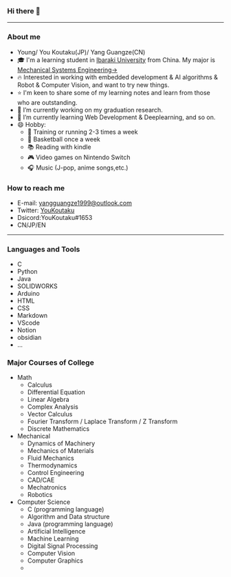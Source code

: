 ### Hi there 👋

---
### About me
-  Young/ You Koutaku(JP)/ Yang Guangze(CN) 
- 🎓 I'm a learning student in [Ibaraki University](https://www.ibaraki.ac.jp/) from China.  My major is [Mechanical Systems Engineering→](http://nyushi.eng.ibaraki.ac.jp/department_intro/#p001)
- 🔥 Interested in working with embedded development & AI algorithms & Robot & Computer Vision, and want to try new things. 
- ⭐ I'm keen to share some of my learning notes and learn from those who are outstanding.
- 🔭 I’m currently working on my graduation research.
- 🌱 I’m currently learning Web Development & Deeplearning, and so on.
- 😄 Hobby: 
  - 💪 Training or running 2-3 times a week
  - 🏀 Basketball once a week
  - 📚 Reading with kindle
  - 🎮 Video games on Nintendo Switch
  - 🎧 Music (J-pop, anime songs,etc.)

### How to reach me
- E-mail: yangguangze1999@outlook.com
- Twitter: [YouKoutaku](https://mobile.twitter.com/You_Koutaku)
- Dsicord:YouKoutaku#1653
- CN/JP/EN
 
---
### Languages and Tools
- C
- Python
- Java
- SOLIDWORKS
- Arduino
- HTML
- CSS
- Markdown
- VScode
- Notion
- obsidian
- ...

### Major Courses of College
- Math
  - Calculus
  - Differential Equation
  - Linear Algebra
  - Complex Analysis
  - Vector Calculus
  - Fourier Transform / Laplace Transform / Z Transform
  - Discrete Mathematics
- Mechanical
  - Dynamics of Machinery
  - Mechanics of Materials
  - Fluid Mechanics
  - Thermodynamics
  - Control Engineering
  - CAD/CAE
  - Mechatronics
  - Robotics
- Computer Science
  - C (programming language)
  - Algorithm and Data structure
  - Java (programming language)
  - Artificial Intelligence
  - Machine Learning
  - Digital Signal Processing
  - Computer Vision
  - Computer Graphics
  -   
